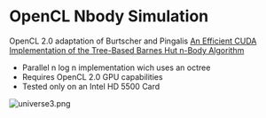 # OpenCL Nbody Simulation #

OpenCL 2.0 adaptation of Burtscher and Pingalis [An Efficient CUDA Implementation of the Tree-Based Barnes Hut n-Body Algorithm](http://runge.math.smu.edu/Math6370/_downloads/burtscher_pingali-2011.pdf) 

* Parallel n log n implementation wich uses an octree
* Requires OpenCL 2.0 GPU capabilities 
* Tested only on an Intel HD 5500 Card

![universe3.png](https://bitbucket.org/repo/jynrXz/images/3500153634-universe3.png)
